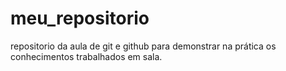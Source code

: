# meu_repositorio
repositorio da aula de git e github para demonstrar na prática os conhecimentos trabalhados em sala.
